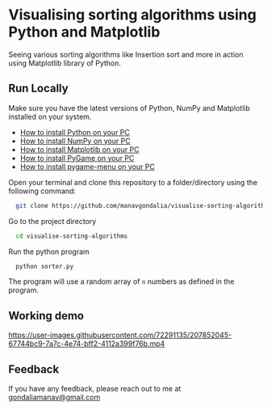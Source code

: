 
# Visualising sorting algorithms using Python and Matplotlib

Seeing various sorting algorithms like Insertion sort and more in action using Matplotlib library of Python.


## Run Locally

Make sure you have the latest versions of Python, NumPy and Matplotlib installed on your system.
- [How to install Python on your PC](https://www.python.org/downloads/)
- [How to install NumPy on your PC](https://numpy.org/install/)
- [How to install Matplotlib on your PC](https://matplotlib.org/stable/users/installing/index.html)
- [How to install PyGame on your PC](https://pypi.org/project/pygame/)
- [How to install pygame-menu on your PC](https://pygame-menu.readthedocs.io/en/4.3.1/#install-instructions)


Open your terminal and clone this repository to a folder/directory using the following command:

```bash
  git clone https://github.com/manavgondalia/visualise-sorting-algorithms.git
```

Go to the project directory

```bash
  cd visualise-sorting-algorithms
```


Run the python program

```bash
  python sorter.py
```

The program will use a random array of `n` numbers as defined in the program.

## Working demo


https://user-images.githubusercontent.com/72291135/207852045-67744bc9-7a7c-4e74-bff2-4112a399f76b.mp4




## Feedback

If you have any feedback, please reach out to me at gondaliamanav@gmail.com

